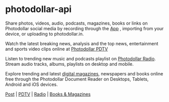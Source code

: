 # photodollar-api

Share photos, videos, audio, podcasts, magazines, books or links on Photodollar social media by recording through the [App](https://photodollar.in/responses/5ead9582124ab107e3145b6e) , importing from your device, or uploading to photodollar.in.

Watch the latest breaking news, analysis and the top news, entertainment and sports video clips online at [Photodollar PDTV](https://photodollar.in/responses/626a38e009845e278b0b80fc)

Listen to trending new music and podcasts playlist on [Photodollar Radio](https://photodollar.in/requests/6258e8b11a07f726e3006680). Stream audio tracks, albums, playlists on desktop and mobile.

Explore trending and latest [digital magazines](https://photodollar.in/requests/62686b95f661ab2c56af19eb), newspapers and books online free through the Photodollar Document Reader on Desktops, Tablets, Android and iOS devices.

[Post](https://photodollar.in)  |  [PDTV](https://photodollar.in/pdtv)  |  [Radio](https://photodollar.in/radio)  |  [Books & Magazines](https://photodollar.in/magazines)
